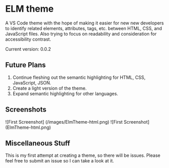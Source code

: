 # ELM theme

A VS Code theme with the hope of making it easier for new new developers to identify related elements, attributes, tags, etc. between HTML, CSS, and JavaScript files. Also trying to focus on readability and consideration for accessibility contrast.

Current version: 0.0.2

## Future Plans

1. Continue fleshing out the semantic highlighting for HTML, CSS, JavaScript, JSON.
2. Create a light version of the theme.
3. Expand semantic highlighting for other languages.

## Screenshots

![First Screenshot] (/images/ElmTheme-html.png)
![First Screenshot] (ElmTheme-html.png)

## Miscellaneous Stuff

This is my first attempt at creating a theme, so there will be issues. Please feel free to submit an issue so I can take a look at it.
